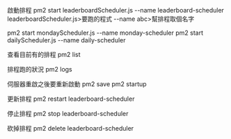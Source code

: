 啟動排程
pm2 start leaderboardScheduler.js --name leaderboard-scheduler
leaderboardScheduler.js>要跑的程式
--name abc>幫排程取個名字

pm2 start mondayScheduler.js --name monday-scheduler
pm2 start dailyScheduler.js --name daily-scheduler

查看目前有的排程
pm2 list

排程跑的狀況
pm2 logs

伺服器重啟之後要重新啟動
pm2 save
pm2 startup

更新排程
pm2 restart leaderboard-scheduler

停止排程
pm2 stop leaderboard-scheduler

砍掉排程
pm2 delete leaderboard-scheduler